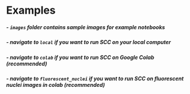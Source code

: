 # Examples
##### - `images` folder contains sample images for example notebooks
##### - navigate to `local` if you want to run SCC on your local computer
##### - navigate to `colab` if you want to run SCC on Google Colab (recommended)
##### - navigate to `fluorescent_nuclei` if you want to run SCC on fluorescent nuclei images in colab (recommended)
